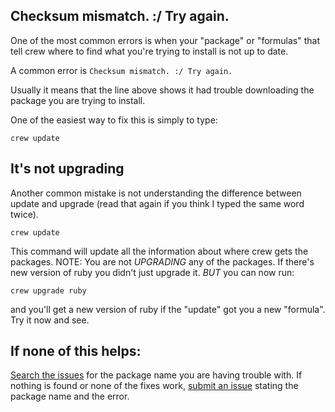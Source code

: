 ## Checksum mismatch. :/ Try again.

One of the most common errors is when your "package" or "formulas" that tell crew where to find what you're trying to install is not up to date.

A common error is ```Checksum mismatch. :/ Try again.```

Usually it means that the line above shows it had trouble downloading the package you are trying to install.

One of the easiest way to fix this is simply to type:

`crew update`

## It's not upgrading
Another common mistake is not understanding the difference between update and upgrade (read that again if you think I typed the same word twice).

`crew update` 

This command will update all the information about where crew gets the packages. 
NOTE: You are not _UPGRADING_ any of the packages. If there's new version of ruby you didn't just upgrade it. _BUT_ you can now run:

`crew upgrade ruby`

and you'll get a new version of ruby if the "update" got you a new "formula". Try it now and see.

## If none of this helps:

[Search the issues](https://github.com/skycocker/chromebrew/issues/) for the package name you are having trouble with. If nothing is found or none of the fixes work, [submit an issue](https://github.com/skycocker/chromebrew/issues/new) stating the package name and the error.